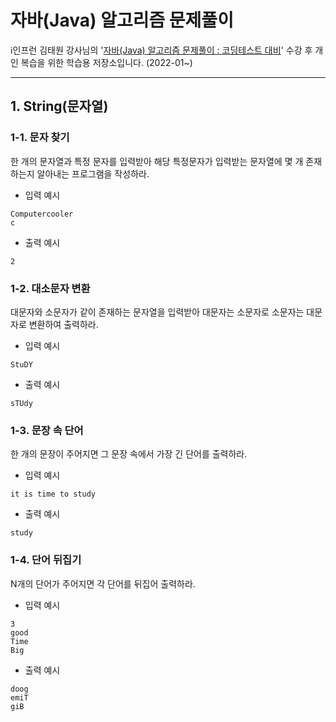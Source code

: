# 자바(Java) 알고리즘 문제풀이

ℹ️인프런 김태원 강사님의 '[자바(Java) 알고리즘 문제풀이 : 코딩테스트 대비](https://inf.run/i2Mq)' 수강 후 개인 복습을 위한 학습용 저장소입니다. (2022-01~)

***

## 1. String(문자열)

### 1-1. 문자 찾기

한 개의 문자열과 특정 문자를 입력받아 해당 특정문자가 입력받는 문자열에 몇 개 존재하는지 알아내는 프로그램을 작성하라.

- 입력 예시
```
Computercooler
c
```

- 출력 예시
```
2
```



### 1-2. 대소문자 변환

대문자와 소문자가 같이 존재하는 문자열을 입력받아 대문자는 소문자로 소문자는 대문자로 변환하여 출력하라.

- 입력 예시
```
StuDY
```

- 출력 예시
```
sTUdy
```



### 1-3. 문장 속 단어
한 개의 문장이 주어지면 그 문장 속에서 가장 긴 단어를 출력하라.

- 입력 예시
```
it is time to study
```

- 출력 예시
```
study
```



### 1-4. 단어 뒤집기
N개의 단어가 주어지면 각 단어를 뒤집어 출력하라.

- 입력 예시
```
3
good
Time
Big
```

- 출력 예시
```
doog
emiT
giB
```